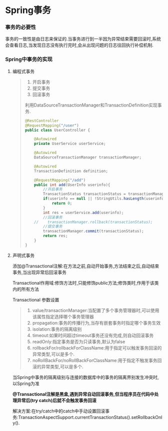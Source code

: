 # Spring事务

### 事务的必要性

事务的一致性是由日志来保证的.当事务进行到一半因为异常结束需要回滚时,系统会查看日志,当发现日志没有执行完时,会从出现问题的日志往回执行补偿机制.

### Spring中事务的实现

1. 编程式事务

   > 1. 开启事务
   > 2. 提交事务
   > 3. 回滚事务
   >
   > 利用DataSourceTransactionManager和TransactionDefinition实现事务.
   >
   > ```java
   > @RestController
   > @RequestMapping("/user")
   > public class UserController {
   > 
   >     @Autowired
   >     private UserService userService;
   > 
   >     @Autowired
   >     DataSourceTransactionManager transactionManager;
   > 
   >     @Autowired
   >     TransactionDefinition definition;
   > 
   >     @RequestMapping("/add")
   >     public int add(UserInfo userinfo){
   >         //开启事务
   >         TransactionStatus transactionStatus = transactionManager.getTransaction(definition);
   >         if(userinfo == null || !StringUtils.hasLength(userinfo.getUsername()) || !StringUtils.hasLength(userinfo.getPassword())){
   >             return 0;
   >         }
   >         int res = userService.add(userinfo);
   >         //回滚事务
   >     //    transactionManager.rollback(transactionStatus);
   >         //提交事务
   >         transactionManager.commit(transactionStatus);
   >         return res;
   >     }
   > }
   > 
   > ```

2. 声明式事务

   添加@Transactional注解:在方法之前,自动开始事务,方法结束之后,自动结束事务,当出现异常后回滚事务

   Transactional作用域:修饰方法时,只能修饰public方法;修饰类时,作用于该类内的所有方法

   Transactional 参数设置

   > 1. value/transactionManager:当配置了多个事务管理器时,可以使用该属性指定选择哪个事务管理器
   > 2. propagation:事务的传播行为,当存有嵌套事务时指定哪个事务生效
   > 3. isolation:事务的隔离级别
   > 4. timeout:如果时间超过timeout事务还没有完成,则自动回滚事务
   > 5. readOnly:指定事务是否为只读事务,默认为false
   > 6. rollbackFor/rollbackForClassName:用于指定可以触发事务回滚的异常类型,可以是多个.
   > 7. noRollBackFor/noRollBackForClassName:用于指定不触发事务回滚的异常类型,可以是多个.

   当Spring中事务的隔离级别与连接的数据库中的事务的隔离界别发生冲突时,以Spring为准

   **@Transactional注解是黑盒,遇到异常自动回滚事务,但当程序员在代码中处理异常后(try catch)后就不会触发事务回滚**

   解决方案:在try/catch中的catch中手动设置回滚事务:TransactionAspectSupport.currentTransactionStatus().setRollbackOnly().